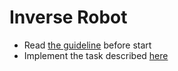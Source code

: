 # Inverse Robot
- Read [the guideline](https://github.com/mate-academy/js_task-guideline/blob/master/README.md) before start
- Implement the task described [here](src/inverseRobot.js)
